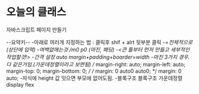 # 오늘의 클래스

자바스크립트 페이지 만들기

--요약키--
-아래로 여러개 지정하는 법 : 클릭후 shif + alrt 뒷부분 클릭
-*=전체적으로 (상단에 입력) 
-여백없애는것 /m0 p0 (마진, 패딩)
-<큰 틀부터 먼저 만들고 세부적인 작업할것!>
-간격 설정 auto  margin+padding+boarder=width
-마진 3가지 경우. 다 같은거임.(가운데정렬이라고 보면됨)
 /* margin-right: auto;
            margin-left: auto;
            margin-top: 0;
            margin-bottom: 0; */
            /* margin: 0 auto0 auto0; */
            margin: 0 auto;
-자식에 height 값 잇으면 부모에 없어도됨.
-블록구조 블록구조 가운데정렬 display flex